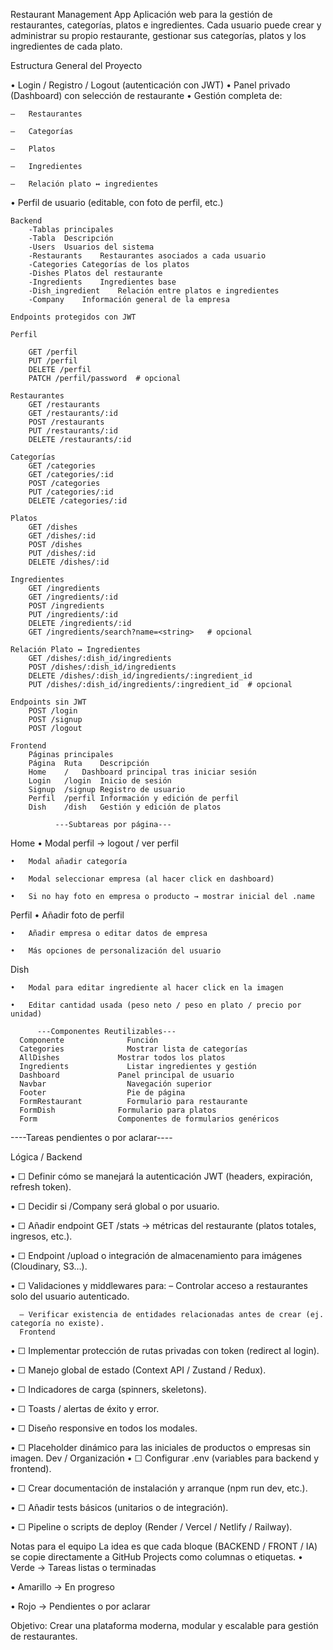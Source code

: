 Restaurant Management App
Aplicación web para la gestión de restaurantes, categorías, platos e ingredientes.
Cada usuario puede crear y administrar su propio restaurante, gestionar sus categorías, platos y los ingredientes de cada plato.
 
Estructura General del Proyecto

•	Login / Registro / Logout (autenticación con JWT)
•	Panel privado (Dashboard) con selección de restaurante
•	Gestión completa de:

    –	Restaurantes
    
    –	Categorías
    
    –	Platos
    
    –	Ingredientes
    
    –	Relación plato ↔ ingredientes

•	Perfil de usuario (editable, con foto de perfil, etc.)
 
    Backend
        -Tablas principales
        -Tabla	Descripción
        -Users	Usuarios del sistema
        -Restaurants	Restaurantes asociados a cada usuario
        -Categories	Categorías de los platos
        -Dishes	Platos del restaurante
        -Ingredients	Ingredientes base
        -Dish_ingredient	Relación entre platos e ingredientes
        -Company	Información general de la empresa
     
    Endpoints protegidos con JWT
    
    Perfil
    
        GET /perfil
        PUT /perfil
        DELETE /perfil
        PATCH /perfil/password  # opcional
    
    Restaurantes
        GET /restaurants
        GET /restaurants/:id
        POST /restaurants
        PUT /restaurants/:id
        DELETE /restaurants/:id
    
    Categorías
        GET /categories
        GET /categories/:id
        POST /categories
        PUT /categories/:id
        DELETE /categories/:id
    
    Platos
        GET /dishes
        GET /dishes/:id
        POST /dishes
        PUT /dishes/:id
        DELETE /dishes/:id
    
    Ingredientes
        GET /ingredients
        GET /ingredients/:id
        POST /ingredients
        PUT /ingredients/:id
        DELETE /ingredients/:id
        GET /ingredients/search?name=<string>   # opcional
    
    Relación Plato ↔ Ingredientes
        GET /dishes/:dish_id/ingredients
        POST /dishes/:dish_id/ingredients
        DELETE /dishes/:dish_id/ingredients/:ingredient_id
        PUT /dishes/:dish_id/ingredients/:ingredient_id  # opcional
         
    Endpoints sin JWT
        POST /login
        POST /signup
        POST /logout
     
    Frontend
        Páginas principales
        Página	Ruta	Descripción
        Home	/	Dashboard principal tras iniciar sesión
        Login	/login	Inicio de sesión
        Signup	/signup	Registro de usuario
        Perfil	/perfil	Información y edición de perfil
        Dish	/dish	Gestión y edición de platos
 
              ---Subtareas por página---
Home
    •	Modal perfil → logout / ver perfil
    
    •	Modal añadir categoría
    
    •	Modal seleccionar empresa (al hacer click en dashboard)
    
    •	Si no hay foto en empresa o producto → mostrar inicial del .name

Perfil
    •	Añadir foto de perfil
    
    •	Añadir empresa o editar datos de empresa
    
    •	Más opciones de personalización del usuario
Dish

    •	Modal para editar ingrediente al hacer click en la imagen
    
    •	Editar cantidad usada (peso neto / peso en plato / precio por unidad)
 
          ---Componentes Reutilizables---
      Componente	          Función
      Categories	          Mostrar lista de categorías
      AllDishes	            Mostrar todos los platos
      Ingredients	          Listar ingredientes y gestión
      Dashboard	            Panel principal de usuario
      Navbar	              Navegación superior
      Footer	              Pie de página
      FormRestaurant	      Formulario para restaurante
      FormDish	            Formulario para platos
      Form	                Componentes de formularios genéricos
 
----Tareas pendientes o por aclarar----

Lógica / Backend

  •	☐ Definir cómo se manejará la autenticación JWT (headers, expiración, refresh token).
  
  •	☐ Decidir si /Company será global o por usuario.
  
  •	☐ Añadir endpoint GET /stats → métricas del restaurante (platos totales, ingresos, etc.).
  
  •	☐ Endpoint /upload o integración de almacenamiento para imágenes (Cloudinary, S3…).
  
  •	☐ Validaciones y middlewares para:
      –	Controlar acceso a restaurantes solo del usuario autenticado.
      
      –	Verificar existencia de entidades relacionadas antes de crear (ej. categoría no existe).
      Frontend

  •	☐ Implementar protección de rutas privadas con token (redirect al login).
  
  •	☐ Manejo global de estado (Context API / Zustand / Redux).
  
  •	☐ Indicadores de carga (spinners, skeletons).
  
  •	☐ Toasts / alertas de éxito y error.
  
  •	☐ Diseño responsive en todos los modales.
  
  •	☐ Placeholder dinámico para las iniciales de productos o empresas sin imagen.
      Dev / Organización
  •	☐ Configurar .env (variables para backend y frontend).
  
  •	☐ Crear documentación de instalación y arranque (npm run dev, etc.).
  
  •	☐ Añadir tests básicos (unitarios o de integración).
  
  •	☐ Pipeline o scripts de deploy (Render / Vercel / Netlify / Railway).
 
Notas para el equipo
La idea es que cada bloque (BACKEND / FRONT / IA) se copie directamente a GitHub Projects como columnas o etiquetas.
•	Verde → Tareas listas o terminadas

•	Amarillo → En progreso

•	Rojo → Pendientes o por aclarar
 
Objetivo: Crear una plataforma moderna, modular y escalable para gestión de restaurantes.
